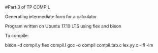 #Part 3 of TP COMPIL

Generating intermediate form for a calculator

Program written on Ubuntu 17.10 LTS using flex and bison

To compile:

bison -d compil.y
flex compil.l
gcc -o compil compil.tab.c lex.yy.c -lfl -lm
